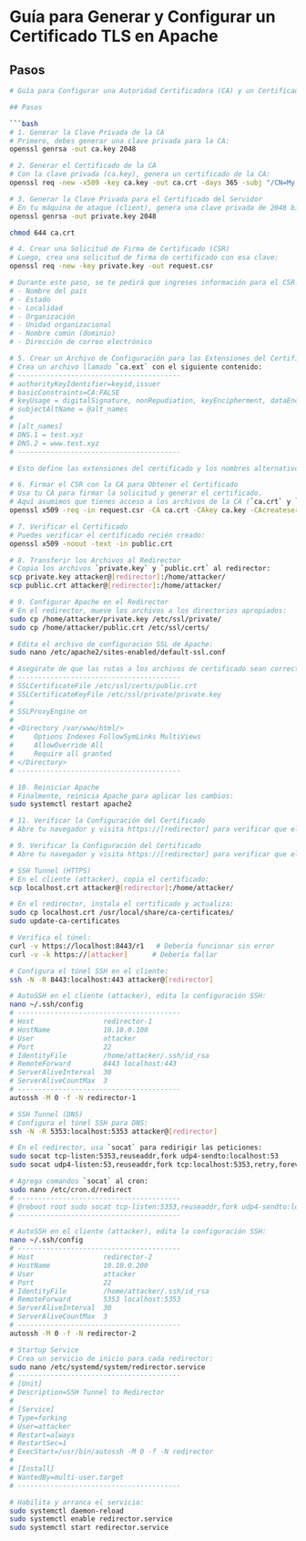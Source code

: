 # Guía para Generar y Configurar un Certificado TLS en Apache
## Pasos

```bash
# Guía para Configurar una Autoridad Certificadora (CA) y un Certificado TLS en Apache

## Pasos

```bash
# 1. Generar la Clave Privada de la CA
# Primero, debes generar una clave privada para la CA:
openssl genrsa -out ca.key 2048

# 2. Generar el Certificado de la CA
# Con la clave privada (ca.key), genera un certificado de la CA:
openssl req -new -x509 -key ca.key -out ca.crt -days 365 -subj "/CN=My CA"

# 3. Generar la Clave Privada para el Certificado del Servidor
# En tu máquina de ataque (client), genera una clave privada de 2048 bits:
openssl genrsa -out private.key 2048

chmod 644 ca.crt

# 4. Crear una Solicitud de Firma de Certificado (CSR)
# Luego, crea una solicitud de firma de certificado con esa clave:
openssl req -new -key private.key -out request.csr

# Durante este paso, se te pedirá que ingreses información para el CSR. Esto puede incluir:
# - Nombre del país
# - Estado
# - Localidad
# - Organización
# - Unidad organizacional
# - Nombre común (dominio)
# - Dirección de correo electrónico

# 5. Crear un Archivo de Configuración para las Extensiones del Certificado
# Crea un archivo llamado `ca.ext` con el siguiente contenido:
# ----------------------------------------
# authorityKeyIdentifier=keyid,issuer
# basicConstraints=CA:FALSE
# keyUsage = digitalSignature, nonRepudiation, keyEncipherment, dataEncipherment
# subjectAltName = @alt_names
#
# [alt_names]
# DNS.1 = test.xyz
# DNS.2 = www.test.xyz
# ----------------------------------------

# Esto define las extensiones del certificado y los nombres alternativos del sujeto.

# 6. Firmar el CSR con la CA para Obtener el Certificado
# Usa tu CA para firmar la solicitud y generar el certificado.
# Aquí asumimos que tienes acceso a los archivos de la CA (`ca.crt` y `ca.key`):
openssl x509 -req -in request.csr -CA ca.crt -CAkey ca.key -CAcreateserial -out public.crt -days 365 -sha256 -extfile ca.ext

# 7. Verificar el Certificado
# Puedes verificar el certificado recién creado:
openssl x509 -noout -text -in public.crt

# 8. Transferir los Archivos al Redirector
# Copia los archivos `private.key` y `public.crt` al redirector:
scp private.key attacker@[redirector]:/home/attacker/
scp public.crt attacker@[redirector]:/home/attacker/

# 9. Configurar Apache en el Redirector
# En el redirector, mueve los archivos a los directorios apropiados:
sudo cp /home/attacker/private.key /etc/ssl/private/
sudo cp /home/attacker/public.crt /etc/ssl/certs/

# Edita el archivo de configuración SSL de Apache:
sudo nano /etc/apache2/sites-enabled/default-ssl.conf

# Asegúrate de que las rutas a los archivos de certificado sean correctas:
# ----------------------------------------
# SSLCertificateFile /etc/ssl/certs/public.crt
# SSLCertificateKeyFile /etc/ssl/private/private.key
#
# SSLProxyEngine on
#
# <Directory /var/www/html/>
#     Options Indexes FollowSymLinks MultiViews
#     AllowOverride All
#     Require all granted
# </Directory>
# ----------------------------------------

# 10. Reiniciar Apache
# Finalmente, reinicia Apache para aplicar los cambios:
sudo systemctl restart apache2

# 11. Verificar la Configuración del Certificado
# Abre tu navegador y visita https://[redirector] para verificar que el certificado está funcionando correctamente.

# 9. Verificar la Configuración del Certificado
# Abre tu navegador y visita https://[redirector] para verificar que el certificado está funcionando correctamente.

# SSH Tunnel (HTTPS)
# En el cliente (attacker), copia el certificado:
scp localhost.crt attacker@[redirector]:/home/attacker/

# En el redirector, instala el certificado y actualiza:
sudo cp localhost.crt /usr/local/share/ca-certificates/
sudo update-ca-certificates

# Verifica el túnel:
curl -v https://localhost:8443/r1   # Debería funcionar sin error
curl -v -k https://[attacker]      # Debería fallar

# Configura el túnel SSH en el cliente:
ssh -N -R 8443:localhost:443 attacker@[redirector]

# AutoSSH en el cliente (attacker), edita la configuración SSH:
nano ~/.ssh/config
# ----------------------------------------
# Host                 redirector-1
# HostName             10.10.0.100
# User                 attacker
# Port                 22
# IdentityFile         /home/attacker/.ssh/id_rsa
# RemoteForward        8443 localhost:443
# ServerAliveInterval  30
# ServerAliveCountMax  3
# ----------------------------------------
autossh -M 0 -f -N redirector-1

# SSH Tunnel (DNS)
# Configura el túnel SSH para DNS:
ssh -N -R 5353:localhost:5353 attacker@[redirector]

# En el redirector, usa `socat` para redirigir las peticiones:
sudo socat tcp-listen:5353,reuseaddr,fork udp4-sendto:localhost:53
sudo socat udp4-listen:53,reuseaddr,fork tcp:localhost:5353,retry,forever

# Agrega comandos `socat` al cron:
sudo nano /etc/cron.d/redirect
# ----------------------------------------
# @reboot root sudo socat tcp-listen:5353,reuseaddr,fork udp4-sendto:localhost:53
# ----------------------------------------

# AutoSSH en el cliente (attacker), edita la configuración SSH:
nano ~/.ssh/config
# ----------------------------------------
# Host                 redirector-2
# HostName             10.10.0.200
# User                 attacker
# Port                 22
# IdentityFile         /home/attacker/.ssh/id_rsa
# RemoteForward        5353 localhost:5353
# ServerAliveInterval  30
# ServerAliveCountMax  3
# ----------------------------------------
autossh -M 0 -f -N redirector-2

# Startup Service
# Crea un servicio de inicio para cada redirector:
sudo nano /etc/systemd/system/redirector.service
# ----------------------------------------
# [Unit]
# Description=SSH Tunnel to Redirector
#
# [Service]
# Type=forking
# User=attacker
# Restart=always
# RestartSec=1
# ExecStart=/usr/bin/autossh -M 0 -f -N redirector
#
# [Install]
# WantedBy=multi-user.target
# ----------------------------------------

# Habilita y arranca el servicio:
sudo systemctl daemon-reload
sudo systemctl enable redirector.service
sudo systemctl start redirector.service
